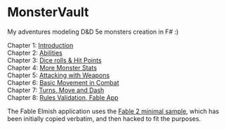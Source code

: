# MonsterVault

My adventures modeling D&D 5e monsters creation in F# :)

Chapter 1: [Introduction](http://brandewinder.com/2018/07/23/give-me-monsters-part-1/)  
Chapter 2: [Abilities](http://brandewinder.com/2018/07/25/give-me-monsters-part-2/)  
Chapter 3: [Dice rolls & Hit Points](http://brandewinder.com/2018/07/31/give-me-monsters-part-3/)  
Chapter 4: [More Monster Stats](http://brandewinder.com/2018/08/12/give-me-monsters-part-4/)  
Chapter 5: [Attacking with Weapons](http://brandewinder.com/2018/09/15/give-me-monsters-part-5/)  
Chapter 6: [Basic Movement in Combat](http://brandewinder.com/2018/11/12/give-me-monsters-part-6/)  
Chapter 7: [Turns, Move and Dash](http://brandewinder.com/2018/12/03/give-me-monsters-part-7/)  
Chapter 8: [Rules Validation, Fable App](http://brandewinder.com/2018/12/15/give-me-monsters-part-8/)  

The Fable Elmish application uses the [Fable 2 minimal sample](https://github.com/fable-compiler/fable2-samples), which has been initially copied verbatim, and then hacked to fit the purposes.
